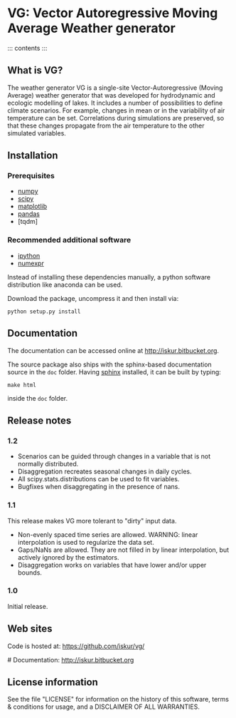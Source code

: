# VG: Vector Autoregressive Moving Average Weather generator

::: contents
:::

## What is VG?

The weather generator VG is a single-site Vector-Autoregressive (Moving
Average) weather generator that was developed for hydrodynamic and
ecologic modelling of lakes. It includes a number of possibilities to
define climate scenarios. For example, changes in mean or in the
variability of air temperature can be set. Correlations during
simulations are preserved, so that these changes propagate from the air
temperature to the other simulated variables.

## Installation

### Prerequisites

- [numpy](http://numpy.scipy.org/)
- [scipy](http://www.scipy.org/)
- [matplotlib](http://matplotlib.sourceforge.net/)
- [pandas](http://pandas.pydata.org/)
- [tqdm]

### Recommended additional software

- [ipython](http://ipython.org/)
- [numexpr](http://code.google.com/p/numexpr/)

Instead of installing these dependencies manually, a python software
distribution like anaconda can be used.

Download the package, uncompress it and then install via:

    python setup.py install

## Documentation

The documentation can be accessed online at
<http://iskur.bitbucket.org>.

The source package also ships with the sphinx-based documentation source
in the `doc` folder. Having [sphinx](sphinx.pocoo.org) installed, it can
be built by typing:

    make html

inside the `doc` folder.

## Release notes

### 1.2

- Scenarios can be guided through changes in a variable that is not
  normally distributed.
- Disaggregation recreates seasonal changes in daily cycles.
- All scipy.stats.distributions can be used to fit variables.
- Bugfixes when disaggregating in the presence of nans.

### 1.1

This release makes VG more tolerant to \"dirty\" input data.

- Non-evenly spaced time series are allowed. WARNING: linear
  interpolation is used to regularize the data set.
- Gaps/NaNs are allowed. They are not filled in by linear interpolation,
  but actively ignored by the estimators.
- Disaggregation works on variables that have lower and/or upper bounds.

### 1.0

Initial release.

## Web sites

Code is hosted at: <https://github.com/iskur/vg/>

\# Documentation: <http://iskur.bitbucket.org>

## License information

See the file \"LICENSE\" for information on the history of this
software, terms & conditions for usage, and a DISCLAIMER OF ALL
WARRANTIES.
